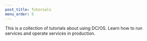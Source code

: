 ```yaml
---
post_title: Tutorials
menu_order: 5
---
```

<!-- This source repo for this topic is https://github.com/dcos/dcos-docs -->
This is a collection of tutorials about using DC/OS. Learn how to run services and operate services in production.
